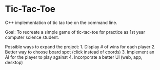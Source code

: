 # Tic-Tac-Toe
C++ implementation of tic tac toe on the command line.

Goal: To recreate a simple game of tic-tac-toe for practice as 1st year
      computer science student.

Possible ways to expand the project:
    1. Display # of wins for each player
    2. Better way to choose board spot (click instead of coords)
    3. Implement an AI for the player to play against
    4. Incorporate a better UI (web, app, desktop)